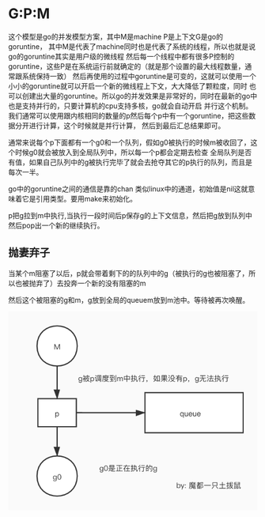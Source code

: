 # G:P:M

这个模型是go的并发模型方案，其中M是machine P是上下文G是go的goruntine，
其中M是代表了machine同时也是代表了系统的线程，所以也就是说go的goruntine其实是用户级的微线程
然后每一个线程中都有很多P控制的goruntine，这些P是在系统运行前就确定的（就是那个设置的最大线程数量，通常跟系统保持一致）
然后再使用的过程中goruntine是可变的，这就可以使用一个小小的goruntine就可以开启一个新的微线程上下文，大大降低了颗粒度，同时
也可以创建出大量的goruntine。所以go的并发效果是非常好的，同时在最新的go中也是支持并行的，只要计算机的cpu支持多核，go就会自动开启
并行这个机制。我们通常可以使用跟内核相同的数量的p然后每个p中有一个goruntine，把这些数据分开进行计算，这个时候就是并行计算，
然后到最后汇总结果即可。

通常来说每个p下面都有一个g0和一个队列，假如g0被执行的时候m被收回了，这个时候g0就会被放入到全局队列中，所以每一个p都会定期去检查
全局队列是否有值，如果自己队列中的g被执行完毕了就会去抢夺其它的p执行的队列，而且是每次一半。

go中的goruntine之间的通信是靠的chan 类似linux中的通道，初始值是nil这就意味着它是引用类型。要用make来初始化。

p把g拉到m中执行,当执行一段时间后p保存g的上下文信息，然后把g放到队列中然后pop出一个新的继续执行。
## 抛妻弃子
当某个m阻塞了以后，p就会带着剩下的的队列中的g（被执行的g也被阻塞了，所以也被抛弃了）去投奔一个新的没有阻塞的m

然后这个被阻塞的g和m，g放到全局的queuem放到m池中。等待被再次唤醒。



![p](./1.2.jpg)
